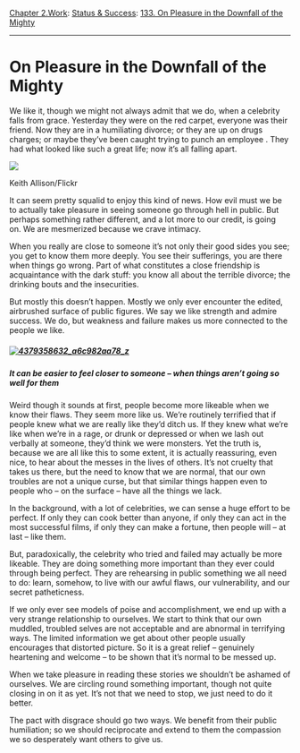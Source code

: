 [Chapter 2.Work](https://www.theschooloflife.com/thebookoflife/category/work/): [Status & Success](https://www.theschooloflife.com/thebookoflife/category/work/status-and-success/): [133. On Pleasure in the Downfall of the Mighty](https://www.theschooloflife.com/thebookoflife/on-pleasure-in-the-downfall-of-the-mighty/)

* * *

# On Pleasure in the Downfall of the Mighty

We like it, though we might not always admit that we do, when a celebrity falls from grace. Yesterday they were on the red carpet, everyone was their friend. Now they are in a humiliating divorce; or they are up on drugs charges; or maybe they’ve been caught trying to punch an employee . They had what looked like such a great life; now it’s all falling apart.

 ![](https://www.theschooloflife.com/thebookoflife/wp-content/uploads/2014/11/14320022367_cac5354e8f_o-1024x683.jpg)

Keith Allison/Flickr

It can seem pretty squalid to enjoy this kind of news. How evil must we be to actually take pleasure in seeing someone go through hell in public. But perhaps something rather different, and a lot more to our credit, is going on.&nbsp;We are mesmerized because we crave intimacy.

When you really are close to someone it’s not only their good sides you see; you get to know them more deeply. You see their sufferings, you are there when things go wrong. Part of what constitutes a close friendship is acquaintance with the dark stuff: you know all about the terrible divorce; the drinking bouts and the insecurities.

But mostly this doesn’t happen. Mostly we only ever encounter the edited, airbrushed surface of public figures. We say we like strength and admire success. We do, but weakness and failure makes us more connected to the people we like.

##### [![4379358632_a6c982aa78_z](https://www.theschooloflife.com/thebookoflife/wp-content/uploads/2014/11/4379358632_a6c982aa78_z.jpg)](http://www.thebookoflife.org/wp-content/uploads/2014/11/4379358632_a6c982aa78_z.jpg)

##### It can be easier to feel closer to someone – when things aren’t going so well for them

Weird though it sounds at first, people become more likeable when we know their flaws. They seem more like us. We’re routinely terrified that if people knew what we are really like they’d ditch us. If they knew what we’re like when we’re in a rage, or drunk or depressed or when we lash out verbally at someone, they’d think we were monsters. Yet the truth is, because we are all like this to some extent, it is actually reassuring, even nice, to hear about the messes in the lives of others. It’s not cruelty that takes us there, but the need to know that we are normal, that our own troubles are not a unique curse, but that similar things happen even to people who – on the surface – have all the things we lack.

In the background, with a lot of celebrities, we can sense a huge effort to be perfect. If only they can cook better than anyone, if only they can act in the most successful films, if only they can make a fortune, then people will – at last – like them.

But, paradoxically, the celebrity who tried and failed may actually be more likeable. They are doing something more important than they ever could through being perfect. They are rehearsing in public something we all need to do: learn, somehow, to live with our awful flaws, our vulnerability, and our secret patheticness.

If we only ever see models of poise and accomplishment, we end up with a very strange relationship to ourselves. We start to think that our own muddled, troubled selves are not acceptable and are abnormal in terrifying ways. The limited information we get about other people usually encourages that distorted picture. So it is a great relief – genuinely heartening and welcome – to be shown that it’s normal to be messed up.

When we take pleasure in reading these stories we shouldn’t be ashamed of ourselves. We are circling round something important, though not quite closing in on it as yet. It’s not that we need to stop, we just need to do it better.

The pact with disgrace should go two ways. We benefit from their public humiliation; so we should reciprocate and extend to them the compassion we so desperately want others to give us.
